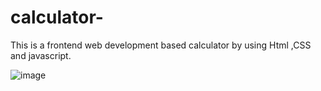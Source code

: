 # calculator-
This  is a frontend web development based calculator  by using Html ,CSS  and javascript.

![image](https://user-images.githubusercontent.com/110717466/207856752-de914f53-c1ed-4043-88ba-b0e708a025d5.png)

